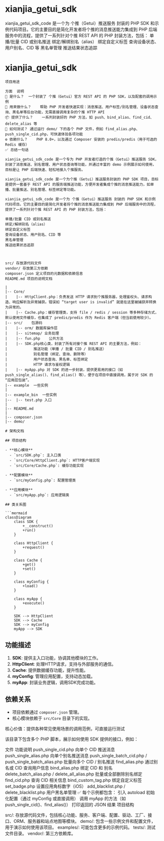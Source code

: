 # xianjia_getui_sdk
 xianjia_getui_sdk_code 是一个为 个推（Getui）推送服务 封装的 PHP SDK 和示例代码项目。它的主要目的是简化开发者将个推的消息推送能力集成到 PHP 后端服务中的流程，提供了一系列针对个推 REST API 的 PHP 封装方法，包括：  单播/批量 CID 或别名推送 绑定/解绑别名（alias） 绑定自定义标签 查询设备状态、用户别名、CID 等 黑名单管理 推送结果状态追踪


# xianjia_getui_sdk


```angular2html
项目用途 

方面	说明
🧩 是什么？	一个封装了 个推（Getui）官方 REST API 的 PHP SDK，以及配套的调用示例
🎯 用来做什么？	帮助 PHP 开发者快速实现：消息推送、用户标签/别名管理、设备状态查询、黑名单等后台功能，无需直接调用复杂的个推 HTTP API
📦 提供了什么？	一系列封装好的 PHP 方法，如 push、bind_alias、find_cid、delete_alias 等
🧪 如何测试？	通过运行 demo/ 下的各个 PHP 文件，例如 find_alias.php、push_single_cid.php，可快速体验各项功能
⚙️ 依赖什么？	PHP 8.0+，以及通过 Composer 安装的 predis/predis（用于可选的 Redis 缓存）
✅ 总结一句话

xianjia_getui_sdk_code 是一个专为 PHP 开发者打造的个推（Getui）推送服务 SDK，封装了消息推送、别名管理、用户状态查询等功能，并通过丰富的 demo 示例展示如何使用，目标是让 PHP 后端快速、轻松地接入个推服务。

xianjia_getui_sdk_code 是一个为个推（Getui）推送服务封装的 PHP SDK 项目，目标是提供一套基于 REST API 的服务端推送功能，方便开发者集成个推的消息推送能力，如单播、批量推送、别名管理、标签绑定等功能。

xianjia_getui_sdk_code 是一个为 个推（Getui）推送服务 封装的 PHP SDK 和示例代码项目。它的主要目的是简化开发者将个推的消息推送能力集成到 PHP 后端服务中的流程，提供了一系列针对个推 REST API 的 PHP 封装方法，包括：

单播/批量 CID 或别名推送
绑定/解绑别名（alias）
绑定自定义标签
查询设备状态、用户别名、CID 等
黑名单管理
推送结果状态追踪



src/ 存放源代码文件
vendor/ 存放第三方依赖
composer.json 定义项目的元数据和依赖信息
README.md 项目的说明文档

|
|-- Core/
|    |-- HttpClient.php：负责发送 HTTP 请求到个推服务器，处理鉴权头、请求构造、响应解析及异常捕获。错误如 “target user is invalid” 就是在这里被捕获并转换为异常的。
|    |-- Cache.php：缓存管理类，支持 file / redis / session 等多种存储方式，默认使用文件缓存，也集成了 predis/predis 作为 Redis 客户端（但当前使用较少）。
|-- src/    包源码
|    |-- orm/ 数据库操作层 
|    |-- sitemap/ 业务处理
|    |-- fun.php	公共方法
|    |-- SDK.php核心类，封装了所有对接个推 REST API 的主要方法，例如：
|            推送功能（单播 / 批量 CID / 别名推送）
|            别名管理（绑定、查询、删除等）
|            用户状态查询、黑名单、标签绑定
|            HTTP 请求与鉴权逻辑
|    |-- myApp.php 对 SDK 的进一步封装，提供更易用的接口（如 push_single_alias()、find_alias() 等），便于在项目中直接调用，属于对 SDK 的 “应用层包装”。
|-- example  一些实例
|
|-- example_bin  一些实例
|--  |-- test.php 入口 
|
|-- README.md
|
|-- composer.json
|-- demo/

# 架构文档

## 项目结构

- **核心模块**
  - `src/SDK.php`: 主入口类
  - `src/Core/HttpClient.php`: HTTP客户端实现
  - `src/Core/Cache.php`: 缓存功能实现

- **配置模块**
  - `src/myConfig.php`: 配置管理类

- **应用模块**
  - `src/myApp.php`: 应用逻辑类

## 类关系图

```mermaid
classDiagram
    class SDK {
        +__construct()
        +run()
    }

    class HttpClient {
        +request()
    }

    class Cache {
        +get()
        +set()
    }

    class myConfig {
        +load()
    }

    class myApp {
        +execute()
    }

    SDK --> HttpClient
    SDK --> Cache
    SDK --> myConfig
    myApp --> SDK
```

## 功能描述

1. **SDK**: 提供主入口功能，协调其他模块的工作。
2. **HttpClient**: 处理HTTP请求，支持与外部服务的通信。
3. **Cache**: 提供数据缓存功能，提升性能。
4. **myConfig**: 管理应用配置，支持动态加载。
5. **myApp**: 封装业务逻辑，调用SDK完成功能。

## 依赖关系

- 项目依赖通过 `composer.json` 管理。
- 核心模块依赖于 `src/Core` 目录下的实现。


核心价值：提供各种常见使用场景的调用范例，可直接运行测试

该目录下包含多个 PHP 脚本，展示如何使用 SDK 提供的接口，例如：

文件	功能说明
push_single_cid.php	向单个 CID 推送消息
push_single_alias.php	向单个别名推送消息
push_single_batch_cid.php / push_single_batch_alias.php	批量向多个 CID / 别名推送
find_alias.php	通过别名或 CID 查询用户信息
bind_alias.php	绑定 CID 和 别名
delete_batch_alias.php / delete_all_alias.php	批量或全部删除别名绑定
find_cid.php	查询 CID 相关信息
bind_custom_tag.php	绑定自定义标签
set_badge.php	设置应用角标数字（iOS）
add_blacklist.php / delete_blacklist.php	用户黑名单管理
✅ 每个示例都包含：
引入 autoload
初始化配置（通过 myConfig 或直接调用）
调用 myApp 的方法（如 push_single_cid()、find_alias()）
打印返回的 JSON 结果
项目结构

src/: 存放源代码文件，包括核心功能、服务、客户端、配置、驱动、工厂、接口、ORM、服务器和站点地图等模块。
demo/: 包含一些示例文件和配置文件，用于演示如何使用该项目。
examples/: 可能包含更多的示例代码。
tests/: 测试文件目录。
vendor/: 第三方依赖库。
 